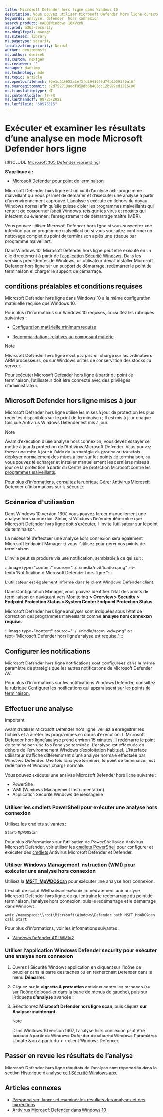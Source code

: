 ```yaml
---
title: Microsoft Defender hors ligne dans Windows 10
description: Vous pouvez utiliser Microsoft Defender hors ligne directement à partir de l’application Antivirus Windows Defender’application. Vous pouvez également gérer la façon dont elle est déployée dans votre réseau.
keywords: analyse, defender, hors connexion
search.product: eADQiWindows 10XVcnh
ms.prod: m365-security
ms.mktglfcycl: manage
ms.sitesec: library
ms.pagetype: security
localization_priority: Normal
author: denisebmsft
ms.author: deniseb
ms.custom: nextgen
ms.reviewer: ''
manager: dansimp
ms.technology: mde
ms.topic: article
ms.openlocfilehash: 90e1c310952a1ef3fd19410f9d74b10591f0a18f
ms.sourcegitcommit: c2d752718aedf958db6b403cc12b972ed1215c00
ms.translationtype: MT
ms.contentlocale: fr-FR
ms.lasthandoff: 08/26/2021
ms.locfileid: "58575515"
---
```

# <a name="run-and-review-the-results-of-a-microsoft-defender-offline-scan"></a>Exécuter et examiner les résultats d’une analyse en mode Microsoft Defender hors ligne

[!INCLUDE [Microsoft 365 Defender rebranding](../../includes/microsoft-defender.md)]


**S’applique à :**

- [Microsoft Defender pour point de terminaison](/microsoft-365/security/defender-endpoint/)

Microsoft Defender hors ligne est un outil d’analyse anti-programme malveillant qui vous permet de démarrer et d’exécuter une analyse à partir d’un environnement approuvé. L’analyse s’exécute en dehors du noyau Windows normal afin qu’elle puisse cibler les programmes malveillants qui tentent de contourner l’shell Windows, tels que les virus et rootkits qui infectent ou éviennent l’enregistrement de démarrage maître (MBR).

Vous pouvez utiliser Microsoft Defender hors ligne si vous suspectez une infection par un programme malveillant ou si vous souhaitez confirmer un nettoyage complet du point de terminaison après une attaque par programme malveillant.

Dans Windows 10, Microsoft Defender hors ligne peut être exécuté en un clic directement à partir de [l’application Sécurité Windows.](microsoft-defender-security-center-antivirus.md) Dans les versions précédentes de Windows, un utilisateur devait installer Microsoft Defender hors ligne sur un support de démarrage, redémarrer le point de terminaison et charger le support de démarrage.

## <a name="prerequisites-and-requirements"></a>conditions préalables et conditions requises

Microsoft Defender hors ligne dans Windows 10 a la même configuration matérielle requise que Windows 10. 

Pour plus d’informations sur Windows 10 requises, consultez les rubriques suivantes :

- [Configuration matérielle minimum requise](/windows-hardware/design/minimum/minimum-hardware-requirements-overview)

- [Recommandations relatives au composant matériel](/windows-hardware/design/component-guidelines/components)

> [!NOTE]
> Microsoft Defender hors ligne n’est pas pris en charge sur les ordinateurs ARM processeurs, ou sur Windows unités de conservation des stocks du serveur.

Pour exécuter Microsoft Defender hors ligne à partir du point de terminaison, l’utilisateur doit être connecté avec des privilèges d’administrateur.
 
## <a name="microsoft-defender-offline-updates"></a>Microsoft Defender hors ligne mises à jour

Microsoft Defender hors ligne utilise les mises à jour de protection les plus récentes disponibles sur le point de terminaison ; Il est mis à jour chaque fois que Antivirus Windows Defender est mis à jour. 

> [!NOTE]
> Avant d’exécution d’une analyse hors connexion, vous devez essayer de mettre à jour la protection de l’Antivirus Microsoft Defender. Vous pouvez forcer une mise à jour à l’aide de la stratégie de groupe ou toutefois déployer normalement des mises à jour sur les points de terminaison, ou vous pouvez télécharger et installer manuellement les dernières mises à jour de la protection à partir du [Centre de protection Microsoft contre les programmes malveillants](https://www.microsoft.com/security/portal/definitions/adl.aspx).

Pour plus [d’informations, consultez](manage-protection-updates-microsoft-defender-antivirus.md) la rubrique Gérer Antivirus Microsoft Defender d’informations sur la sécurité.

## <a name="usage-scenarios"></a>Scénarios d'utilisation

Dans Windows 10 version 1607, vous pouvez forcer manuellement une analyse hors connexion. Sinon, si Windows Defender détermine que Microsoft Defender hors ligne doit s’exécuter, il invite l’utilisateur sur le point de terminaison. 

La nécessité d’effectuer une analyse hors connexion sera également Microsoft Endpoint Manager si vous l’utilisez pour gérer vos points de terminaison.

L’invite peut se produire via une notification, semblable à ce qui suit :

:::image type="content" source="../../media/notification.png" alt-text="Notification d’Microsoft Defender hors ligne.":::

L’utilisateur est également informé dans le client Windows Defender client.

Dans Configuration Manager, vous pouvez identifier l’état des points de terminaison en naviguant vers Monitoring **> Overview > Security > Endpoint Protection Status > System Center Endpoint Protection Status**. 

Microsoft Defender hors ligne analyses sont indiquées sous  l’état de correction des programmes malveillants comme **analyse hors connexion requise.**

:::image type="content" source="../../media/sccm-wdo.png" alt-text="Microsoft Defender hors ligne’analyse est requise.":::

## <a name="configure-notifications"></a>Configurer les notifications

Microsoft Defender hors ligne notifications sont configurées dans le même paramètre de stratégie que les autres notifications de Microsoft Defender AV.

Pour plus d’informations sur les notifications Windows Defender, consultez la rubrique Configurer les notifications qui apparaissent [sur les points de terminaison.](configure-notifications-microsoft-defender-antivirus.md)

## <a name="run-a-scan"></a>Effectuer une analyse 

> [!IMPORTANT]
> Avant d’utiliser Microsoft Defender hors ligne, veillez à enregistrer les fichiers et à arrêter les programmes en cours d’exécution. L Microsoft Defender hors ligne’analyse prend environ 15 minutes. Il redémarre le point de terminaison une fois l’analyse terminée. L’analyse est effectuée en dehors de l’environnement Windows d’exploitation habituel. L’interface utilisateur s’affiche différemment d’une analyse normale effectuée par Windows Defender. Une fois l’analyse terminée, le point de terminaison est redémarré et Windows charge normale.

Vous pouvez exécuter une analyse Microsoft Defender hors ligne suivante :

- PowerShell
- WMI (Windows Management Instrumentation)
- Application Sécurité Windows de messagerie



### <a name="use-powershell-cmdlets-to-run-an-offline-scan"></a>Utiliser les cmdlets PowerShell pour exécuter une analyse hors connexion

Utilisez les cmdlets suivantes :

```PowerShell
Start-MpWDOScan
```

Pour plus d’informations sur l’utilisation de PowerShell avec Antivirus Microsoft Defender, voir utiliser les [cmdlets PowerShell](use-powershell-cmdlets-microsoft-defender-antivirus.md) pour configurer et exécuter des [cmdlets](/powershell/module/defender/) Antivirus Microsoft Defender et Defender.

### <a name="use-windows-management-instruction-wmi-to-run-an-offline-scan"></a>Utiliser Windows Management Instruction (WMI) pour exécuter une analyse hors connexion

Utilisez la [**MSFT_MpWDOScan**](/previous-versions/windows/desktop/legacy/dn455323(v=vs.85)) pour exécuter une analyse hors connexion.

L’extrait de script WMI suivant exécute immédiatement une analyse Microsoft Defender hors ligne, ce qui entraîne le redémarrage du point de terminaison, l’analyse hors connexion, puis le redémarrage et le démarrage dans Windows.

```console
wmic /namespace:\\root\Microsoft\Windows\Defender path MSFT_MpWDOScan call Start 
```

Pour plus d’informations, voir les informations suivantes :
- [Windows Defender API WMIv2](/previous-versions/windows/desktop/defender/windows-defender-wmiv2-apis-portal)


### <a name="use-the-windows-defender-security-app-to-run-an-offline-scan"></a>Utiliser l’application Windows Defender security pour exécuter une analyse hors connexion

1. Ouvrez l Sécurité Windows application en cliquant sur l’icône de bouclier dans la barre des tâches ou en recherchant Defender dans le menu **Démarrer.**

2. Cliquez sur la **vignette & protection** antivirus contre les menaces (ou sur l’icône de bouclier dans la barre de menus de gauche), puis sur l’étiquette **d’analyse** avancée :
    
3. Sélectionnez **Microsoft Defender hors ligne scan,** puis cliquez **sur Analyser maintenant.**

    > [!NOTE]
    > Dans Windows 10 version 1607, l’analyse hors connexion peut être exécuté à partir du Windows Defender de sécurité Windows Paramètres Update & ou à partir du  >    >   client Windows Defender.


## <a name="review-scan-results"></a>Passer en revue les résultats de l’analyse

Microsoft Defender hors ligne résultats de l’analyse sont répertoriés dans la section Historique d’analyse [de l Sécurité Windows app.](microsoft-defender-security-center-antivirus.md) 


## <a name="related-articles"></a>Articles connexes

- [Personnaliser, lancer et examiner les résultats des analyses et des corrections](customize-run-review-remediate-scans-microsoft-defender-antivirus.md)
- [Antivirus Microsoft Defender dans Windows 10](microsoft-defender-antivirus-in-windows-10.md)